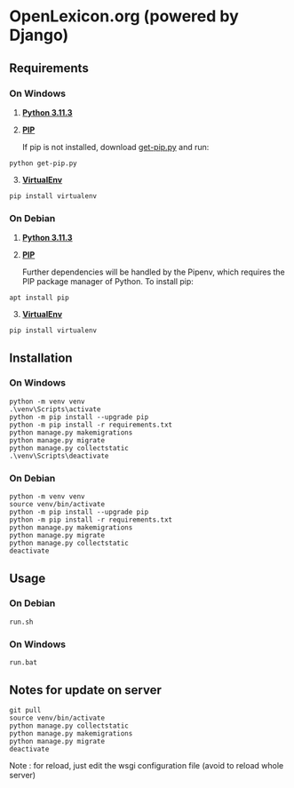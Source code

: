 # OpenLexicon.org (powered by Django)

## Requirements

### On Windows

1. __[Python 3.11.3](https://www.python.org/downloads/release/python-3113/)__

2. __[PIP](https://pypi.org/project/pip/)__

    If pip is not installed, download [get-pip.py](https://bootstrap.pypa.io/get-pip.py) and run:

```
python get-pip.py
```

3. __[VirtualEnv](https://virtualenv.pypa.io/en/latest/)__

```
pip install virtualenv
```

### On Debian

1. __[Python 3.11.3](https://www.python.org/downloads/release/python-3113/)__

2. __[PIP](https://pypi.org/project/pip/)__

    Further dependencies will be handled by the Pipenv, which requires the PIP package manager of Python.
    To install pip:
```
apt install pip
```

3. __[VirtualEnv](https://virtualenv.pypa.io/en/latest/)__

```
pip install virtualenv
```

## Installation

### On Windows

```
python -m venv venv
.\venv\Scripts\activate
python -m pip install --upgrade pip
python -m pip install -r requirements.txt
python manage.py makemigrations
python manage.py migrate
python manage.py collectstatic
.\venv\Scripts\deactivate
```

### On Debian

```
python -m venv venv
source venv/bin/activate
python -m pip install --upgrade pip
python -m pip install -r requirements.txt
python manage.py makemigrations
python manage.py migrate
python manage.py collectstatic
deactivate
```

## Usage

### On Debian

```
run.sh
```

### On Windows

```
run.bat
```

## Notes for update on server

```
git pull
source venv/bin/activate
python manage.py collectstatic
python manage.py makemigrations
python manage.py migrate
deactivate
```

Note : for reload, just edit the wsgi configuration file (avoid to reload whole server)
